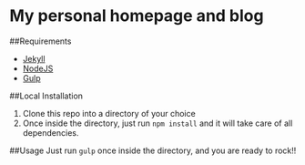 # My personal homepage and blog

##Requirements
* [Jekyll](https://jekyllrb.com/)
* [NodeJS](https://nodejs.org)
* [Gulp](http://gulpjs.com/)

##Local Installation
1. Clone this repo into a directory of your choice
2. Once inside the directory, just run `npm install` and it will take care of all dependencies.

##Usage
Just run `gulp` once inside the directory, and you are ready to rock!!
